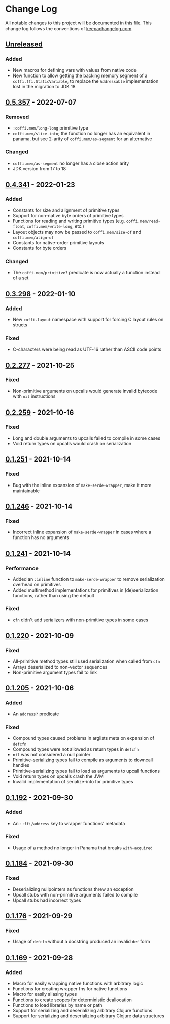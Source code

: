 # Change Log
All notable changes to this project will be documented in this file. This change log follows the conventions of [keepachangelog.com](http://keepachangelog.com/).

## [Unreleased]
### Added
- New macros for defining vars with values from native code
- New function to allow getting the backing memory segment of a `coffi.ffi.StaticVariable`, to replace the `Addressable` implementation lost in the migration to JDK 18

## [0.5.357] - 2022-07-07
### Removed
- `:coffi.mem/long-long` primitive type
- `coffi.mem/slice-into`; the function no longer has an equivalent in panama, but see 2-arity of `coffi.mem/as-segment` for an alternative

### Changed
- `coffi.mem/as-segment` no longer has a close action arity
- JDK version from 17 to 18

## [0.4.341] - 2022-01-23
### Added
- Constants for size and alignment of primitive types
- Support for non-native byte orders of primitive types
- Functions for reading and writing primitive types (e.g. `coffi.mem/read-float`, `coffi.mem/write-long`, etc.)
- Layout objects may now be passed to `coffi.mem/size-of` and `coffi.mem/align-of`
- Constants for native-order primitive layouts
- Constants for byte orders

### Changed
- The `coffi.mem/primitive?` predicate is now actually a function instead of a set

## [0.3.298] - 2022-01-10
### Added
- New `coffi.layout` namespace with support for forcing C layout rules on structs

### Fixed
- C-characters were being read as UTF-16 rather than ASCII code points

## [0.2.277] - 2021-10-25
### Fixed
- Non-primitive arguments on upcalls would generate invalid bytecode with `nil` instructions

## [0.2.259] - 2021-10-16
### Fixed
- Long and double arguments to upcalls failed to compile in some cases
- Void return types on upcalls would crash on serialization

## [0.1.251] - 2021-10-14
### Fixed
- Bug with the inline expansion of `make-serde-wrapper`, make it more maintainable

## [0.1.246] - 2021-10-14
### Fixed
- Incorrect inline expansion of `make-serde-wrapper` in cases where a function has no arguments

## [0.1.241] - 2021-10-14
### Performance
- Added an `:inline` function to `make-serde-wrapper` to remove serialization overhead on primitives
- Added multimethod implementations for primitives in (de)serialization functions, rather than using the default

### Fixed
- `cfn` didn't add serializers with non-primitive types in some cases

## [0.1.220] - 2021-10-09
### Fixed
- All-primitive method types still used serialization when called from `cfn`
- Arrays deserialized to non-vector sequences
- Non-primitive argument types fail to link

## [0.1.205] - 2021-10-06
### Added
- An `address?` predicate

### Fixed
- Compound types caused problems in arglists meta on expansion of `defcfn`
- Compound types were not allowed as return types in `defcfn`
- `nil` was not considered a null pointer
- Primitive-serializing types fail to compile as arguments to downcall handles
- Primitive-serializing types fail to load as arguments to upcall functions
- Void return types on upcalls crash the JVM
- Invalid implementation of serialize-into for primitive types

## [0.1.192] - 2021-09-30
### Added
- An `::ffi/address` key to wrapper functions' metadata

### Fixed
- Usage of a method no longer in Panama that breaks `with-acquired`

## [0.1.184] - 2021-09-30
### Fixed
- Deserializing nullpointers as functions threw an exception
- Upcall stubs with non-primitive arguments failed to compile
- Upcall stubs had incorrect types

## [0.1.176] - 2021-09-29
### Fixed
- Usage of `defcfn` without a docstring produced an invalid `def` form

## [0.1.169] - 2021-09-28
### Added
- Macro for easily wrapping native functions with arbitrary logic
- Functions for creating wrapper fns for native functions
- Macro for easily aliasing types
- Functions to create scopes for deterministic deallocation
- Functions to load libraries by name or path
- Support for serializing and deserializing arbitrary Clojure functions
- Support for serializing and deserializing arbitrary Clojure data structures

[Unreleased]: https://github.com/IGJoshua/coffi/compare/v0.5.357...develop
[0.5.357]: https://github.com/IGJoshua/coffi/compare/v0.4.341...v0.5.357
[0.4.341]: https://github.com/IGJoshua/coffi/compare/v0.3.298...v0.4.341
[0.3.298]: https://github.com/IGJoshua/coffi/compare/v0.2.277...v0.3.298
[0.2.277]: https://github.com/IGJoshua/coffi/compare/v0.2.259...v0.2.277
[0.2.259]: https://github.com/IGJoshua/coffi/compare/v0.1.251...v0.2.259
[0.1.251]: https://github.com/IGJoshua/coffi/compare/v0.1.246...v0.1.251
[0.1.246]: https://github.com/IGJoshua/coffi/compare/v0.1.241...v0.1.246
[0.1.241]: https://github.com/IGJoshua/coffi/compare/v0.1.220...v0.1.241
[0.1.220]: https://github.com/IGJoshua/coffi/compare/v0.1.205...v0.1.220
[0.1.205]: https://github.com/IGJoshua/coffi/compare/v0.1.192...v0.1.205
[0.1.192]: https://github.com/IGJoshua/coffi/compare/v0.1.184...v0.1.192
[0.1.184]: https://github.com/IGJoshua/coffi/compare/v0.1.176...v0.1.184
[0.1.176]: https://github.com/IGJoshua/coffi/compare/v0.1.169...v0.1.176
[0.1.169]: https://github.com/IGJoshua/coffi/compare/16f56bc31d69142ec4d2fb61b15b069d78b127ca...v0.1.169
